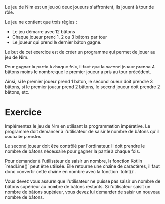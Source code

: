 Le jeu de Nim est un jeu où deux joueurs s'affrontent, ils jouent à tour de rôle.

Le jeu ne contient que trois règles :
- Le jeu démarre avec 12 bâtons
- Chaque joueur prend 1, 2 ou 3 bâtons par tour
- Le joueur qui prend le dernier bâton gagne.

Le but de cet exercice est de créer un programme qui permet de jouer au jeu de Nim.

Pour gagner la partie à chaque fois, il faut que le second joueur prenne 4 bâtons moins le nombre que le premier joueur a pris au tour précédent.

Ainsi, si le premier joueur prend 1 bâton, le second joueur doit prendre 3 bâtons, si le premier joueur prend 2 bâtons, le second joueur doit prendre 2 bâtons, etc.

# Exercice

Implémentez le jeu de Nim en utilisant la programmation impérative. Le programme doit demander à l'utilisateur de saisir le nombre de bâtons qu'il souhaite prendre.

Le second joueur doit être contrôlé par l'ordinateur. Il doit prendre le nombre de bâtons nécessaire pour gagner la partie à chaque fois.

<div class="hint">
Pour demander à l'utilisateur de saisir un nombre, la fonction Kotlin `readLine()` peut être utilisée. Elle retourne une chaîne de caractères, il faut donc convertir cette chaîne en nombre avec la fonction `toInt()`.

Vous devez vous assurer que l'utilisateur ne puisse pas saisir un nombre de bâtons supérieur au nombre de bâtons restants. Si l'utilisateur saisit un nombre de bâtons supérieur, vous devez lui demander de saisir un nouveau nombre de bâtons.
</div>

